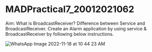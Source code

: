 # MADPractical7_20012021062

Aim:
 What is BroadcastReceiver? Difference between Service and BroadcastReceiver. Create an Alarm application by using service & BroadcastReceiver by following below instructions.


![WhatsApp Image 2022-11-18 at 10 44 23 AM](https://user-images.githubusercontent.com/90622704/202627326-115750d9-ff17-49c3-9b11-5e74d76cc34e.jpeg)
